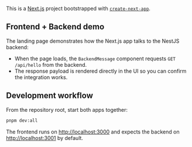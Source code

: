 This is a [Next.js](https://nextjs.org) project bootstrapped with [`create-next-app`](https://nextjs.org/docs/app/api-reference/cli/create-next-app).

## Frontend + Backend demo

The landing page demonstrates how the Next.js app talks to the NestJS backend:

- When the page loads, the `BackendMessage` component requests `GET /api/hello` from the backend.
- The response payload is rendered directly in the UI so you can confirm the integration works.

## Development workflow

From the repository root, start both apps together:

```bash
pnpm dev:all
```

The frontend runs on [http://localhost:3000](http://localhost:3000) and expects the backend on [http://localhost:3001](http://localhost:3001) by default.
